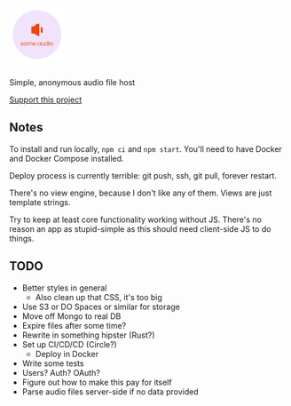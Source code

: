 # [![some.audio](./public/logo-small.png)](https://some.audio)

Simple, anonymous audio file host

[Support this project](https://paypal.me/zacanger)

## Notes

To install and run locally, `npm ci` and `npm start`. You'll need to have
Docker and Docker Compose installed.

Deploy process is currently terrible: git push, ssh, git pull, forever restart.

There's no view engine, because I don't like any of them. Views are just
template strings.

Try to keep at least core functionality working without JS. There's no reason an
app as stupid-simple as this should need client-side JS to do things.

## TODO

* Better styles in general
  * Also clean up that CSS, it's too big
* Use S3 or DO Spaces or similar for storage
* Move off Mongo to real DB
* Expire files after some time?
* Rewrite in something hipster (Rust?)
* Set up CI/CD/CD (Circle?)
  * Deploy in Docker
* Write some tests
* Users? Auth? OAuth?
* Figure out how to make this pay for itself
* Parse audio files server-side if no data provided
